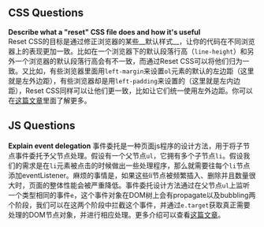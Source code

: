 ## CSS Questions
**Describe what a "reset" CSS file does and how it's useful**  
Reset CSS的目标是通过修正浏览器的某些__默认样式__，让你的代码在不同浏览器上的表现更加一致。比如在一个浏览器下的默认段落行高（`line-height`）和另外一个浏览器的默认段落行高会有不一致，而通过Reset CSS可以将他们归为一致。又比如，有些浏览器里面用`left-margin`来设置`ol`元素的默认的左边距（这里就是左外边距），有些浏览器却是用`left-padding`来设置的（这里就是左内边距），Reset CSS同样可以让他们更一致，比如让它们统一使用左外边距。你可以在[这篇文章](http://meyerweb.com/eric/thoughts/2007/04/18/reset-reasoning/)里面了解更多。

## JS Questions
**Explain event delegation**
事件委托是一种页面js程序的设计方法，用于将子节点事件委托予父节点处理。假设有一个父节点`ul`，它拥有多个子节点`li`。假设我们的需求是在`li`元素被点击的时候做出一些处理程序，那么就需要往每个`li`节点添加eventListener。麻烦的事情是，如果这些li节点被频繁插入、删除并且数量很大时，页面的整体性能会被严重降低。事件委托设计方法通过在父节点`ul`上监听一个类型相同的事件`e`，这个事件对象在DOM树上会有propagate以及bubbling两个阶段，我们可以在这两个阶段中拦截这个事件，并通过`e.target`获取真正需要处理的DOM节点对象，并进行相应处理。更多介绍可以查看[这篇文章](http://davidwalsh.name/event-delegate)。